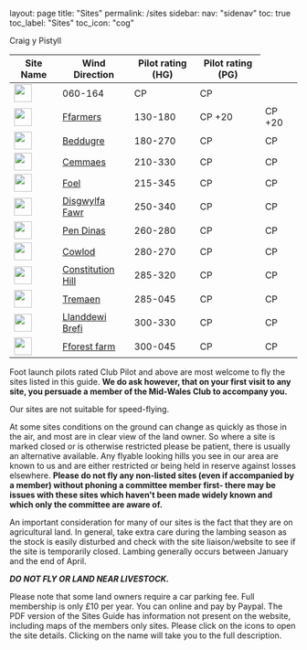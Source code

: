 layout: page
title: "Sites"
permalink: /sites
sidebar:
  nav: "sidenav"
toc: true
toc_label: "Sites"
toc_icon: "cog"
 <table>   <thead><tr><th>Site Name</th><th>Wind Direction</th><th>Pilot rating (HG)</th><th>Pilot rating (PG)</th>
  </tr>
  </thead>
  <tbody>
<tr class="odd views-row-first"><td><img alt="" height="31" src="https://www.flymidwales.org.uk/sites/flymidwales.org.uk/files/rose/rose-31-56.25-168.75.png" width="31"></td><td<a href="/node/12">Craig y Pistyll</a></td><td>060-164</td><td>CP</td><td>CP</td>
  </tr>
<tr class="even"><td>
<img alt="" height="31" src="https://www.flymidwales.org.uk/sites/flymidwales.org.uk/files/rose/rose-31-135.00-180.00.png" width="31"></td><td>
<a href="/node/13">Ffarmers</a></td><td>
130-180</td><td>
CP +20</td><td>
CP +20</td>
  </tr>
<tr class="odd"><td>
<img alt="" height="31" src="https://www.flymidwales.org.uk/sites/flymidwales.org.uk/files/rose/rose-31-180.00-270.00.png" width="31"></td><td>
<a href="/node/140">Beddugre</a></td><td>
180-270</td><td>
CP</td><td>
CP</td>
  </tr>
<tr class="even"><td>
<img alt="" height="31" src="https://www.flymidwales.org.uk/sites/flymidwales.org.uk/files/rose/rose-31-213.75-326.25.png" width="31"></td><td>
<a href="/node/16">Cemmaes</a></td><td>
210-330</td><td>
CP</td><td>
CP</td>
  </tr>
<tr class="odd"><td>
<img alt="" height="31" src="https://www.flymidwales.org.uk/sites/flymidwales.org.uk/files/rose/rose-31-213.75-348.75.png" width="31"></td><td>
<a href="/node/143">Foel</a></td><td>
215-345</td><td>
CP</td><td>
CP</td>
  </tr>
<tr class="even"><td>
<img alt="" height="31" src="https://www.flymidwales.org.uk/sites/flymidwales.org.uk/files/rose/rose-31-247.50-337.50.png" width="31"></td><td>
<a href="/node/4">Disgwylfa Fawr</a></td><td>
250-340</td><td>
CP</td><td>
CP</td>
  </tr>
<tr class="odd"><td>
<img alt="" height="31" src="https://www.flymidwales.org.uk/sites/flymidwales.org.uk/files/rose/rose-31-258.75-281.25.png" width="31"></td><td>
<a href="/node/17">Pen Dinas</a></td><td>
260-280</td><td>
CP</td><td>
CP</td>
  </tr>
<tr class="even"><td>
<img alt="" height="31" src="https://www.flymidwales.org.uk/sites/flymidwales.org.uk/files/rose/rose-31-281.25-270.00.png" width="31"></td><td>
<a href="/node/141">Cowlod</a></td><td>
280-270</td><td>
CP</td><td>
CP</td>
  </tr>
<tr class="odd"><td>
<img alt="" height="31" src="https://www.flymidwales.org.uk/sites/flymidwales.org.uk/files/rose/rose-31-281.25-315.00.png" width="31"></td><td>
<a href="/node/18">Constitution Hill</a></td><td>
285-320</td><td>
CP</td><td>
CP</td>
  </tr>
<tr class="even"><td>
<img alt="" height="31" src="https://www.flymidwales.org.uk/sites/flymidwales.org.uk/files/rose/rose-31-281.25-45.00.png" width="31"></td><td>
<a href="/node/144">Tremaen</a></td><td>
285-045</td><td>
CP</td><td>
CP</td>
  </tr>
<tr class="odd"><td>
<img alt="" height="31" src="https://www.flymidwales.org.uk/sites/flymidwales.org.uk/files/rose/rose-31-303.75-326.25.png" width="31"></td><td>
<a href="/node/1">Llanddewi Brefi</a></td><td>
300-330</td><td>
CP</td><td>
CP</td>
  </tr>
<tr><td>
<img alt="" height="31" src="https://www.flymidwales.org.uk/sites/flymidwales.org.uk/files/rose/rose-31-303.75-45.00.png" width="31"></td><td>
<a href="/node/142">Fforest farm</a></td><td>
300-045</td><td>
CP</td><td>
CP</td>
</table>

<p>Foot launch pilots rated Club Pilot and above are most welcome to fly the sites listed in this guide. <strong>We do ask however, that on your first visit to any site, you persuade a member of the Mid-Wales Club to accompany you.</strong></p>
<p>Our sites are not suitable for speed-flying.</p>
<p>At some sites conditions on the ground can change as quickly as those in the air, and most are in clear view of the land owner. So where a site is marked closed or is otherwise restricted please be patient, there is usually an alternative available. Any flyable looking hills you see in our area are known to us and are either restricted or being held in reserve against losses elsewhere. <strong>Please do not fly any non-listed sites (even if accompanied by a member) without phoning a committee member first- there may be issues with these sites which haven't been made widely known and which only the committee are aware of.</strong></p>
<p>An important consideration for many of our sites is the fact that they are on agricultural land. In general, take extra care during the lambing season as the stock is easily disturbed and check with the site liaison/website to see if the site is temporarily closed. Lambing generally occurs between January and the end of April.</p>
<p><em><strong>DO NOT FLY OR LAND NEAR LIVESTOCK.</strong></em></p>
<p>Please note that some land owners require a car parking fee. Full membership is only £10 per year. You can  online and pay by Paypal. The PDF version of the Sites Guide has information not present on the website, including maps of the members only sites. Please click on the icons to open the site details. Clicking on the name will take you to the full description.</p>
